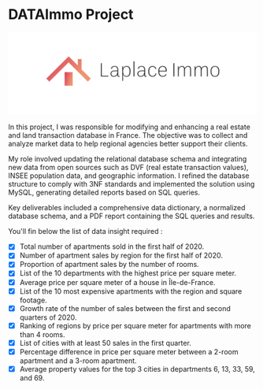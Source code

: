 # DATAImmo Project

![alt text](https://github.com/Armeldt/SQL-RealEstateData/blob/main/Ressources/logo.png?raw=true)

In this project, I was responsible for modifying and enhancing a real estate and land transaction database in France. The objective was to collect and analyze market data to help regional agencies better support their clients.

My role involved updating the relational database schema and integrating new data from open sources such as DVF (real estate transaction values), INSEE population data, and geographic information. I refined the database structure to comply with 3NF standards and implemented the solution using MySQL, generating detailed reports based on SQL queries.

Key deliverables included a comprehensive data dictionary, a normalized database schema, and a PDF report containing the SQL queries and results.

You'll fin below the list of data insight required :

- [x] Total number of apartments sold in the first half of 2020.
- [x] Number of apartment sales by region for the first half of 2020.
- [x] Proportion of apartment sales by the number of rooms.
- [x] List of the 10 departments with the highest price per square meter.
- [x] Average price per square meter of a house in Île-de-France.
- [x] List of the 10 most expensive apartments with the region and square footage.
- [x] Growth rate of the number of sales between the first and second quarters of 2020.
- [x] Ranking of regions by price per square meter for apartments with more than 4 rooms.
- [x] List of cities with at least 50 sales in the first quarter.
- [x] Percentage difference in price per square meter between a 2-room apartment and a 3-room apartment.
- [x] Average property values for the top 3 cities in departments 6, 13, 33, 59, and 69.
